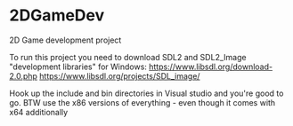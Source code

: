 # 2DGameDev
2D Game development project

To run this project you need to download SDL2 and SDL2_Image "development libraries" for Windows:
https://www.libsdl.org/download-2.0.php
https://www.libsdl.org/projects/SDL_image/

Hook up the include and bin directories in Visual studio and you're good to go.
BTW use the x86 versions of everything - even though it comes with x64 additionally
